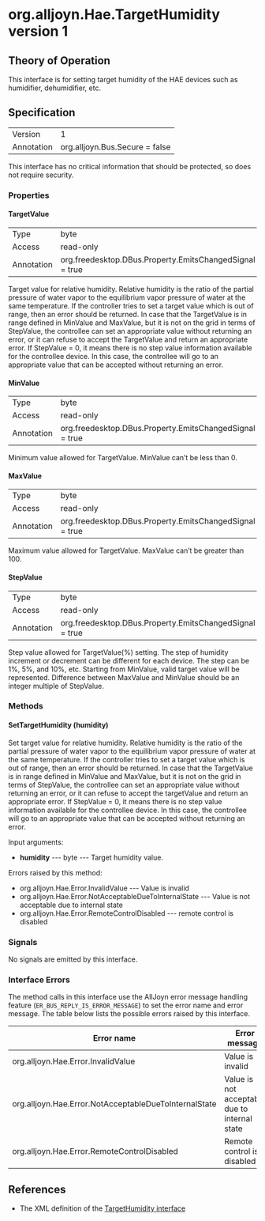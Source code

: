 # org.alljoyn.Hae.TargetHumidity version 1

## Theory of Operation
This interface is for setting target humidity of the HAE devices such as
humidifier, dehumidifier, etc.

## Specification

|            |                                                                |
|------------|----------------------------------------------------------------|
| Version    | 1                                                              |
| Annotation | org.alljoyn.Bus.Secure = false                                 |

This interface has no critical information that should be protected, so does not
require security.

### Properties

#### TargetValue

|            |                                                                |
|------------|----------------------------------------------------------------|
| Type       | byte                                                           |
| Access     | read-only                                                      |
| Annotation | org.freedesktop.DBus.Property.EmitsChangedSignal = true        |

Target value for relative humidity. Relative humidity is the ratio of the
partial pressure of water vapor to the equilibrium vapor pressure of water at
the same temperature. If the controller tries to set a target value which is
out of range, then an error should be returned. In case that the TargetValue is
in range defined in MinValue and MaxValue, but it is not on the grid in terms of
StepValue, the controllee can set an appropriate value without returning an
error, or it can refuse to accept the TargetValue and return an appropriate
error. If StepValue = 0, it means there is no step value information available
for the controllee device. In this case, the controllee will go to an
appropriate value that can be accepted without returning an error.

#### MinValue

|            |                                                                |
|------------|----------------------------------------------------------------|
| Type       | byte                                                           |
| Access     | read-only                                                      |
| Annotation | org.freedesktop.DBus.Property.EmitsChangedSignal = true        |

Minimum value allowed for TargetValue. MinValue can’t be less than 0.

#### MaxValue

|            |                                                                |
|------------|----------------------------------------------------------------|
| Type       | byte                                                           |
| Access     | read-only                                                      |
| Annotation | org.freedesktop.DBus.Property.EmitsChangedSignal = true        |

Maximum value allowed for TargetValue. MaxValue can’t be greater than 100.

#### StepValue

|            |                                                                |
|------------|----------------------------------------------------------------|
| Type       | byte                                                           |
| Access     | read-only                                                      |
| Annotation | org.freedesktop.DBus.Property.EmitsChangedSignal = true        |

Step value allowed for TargetValue(%) setting. The step of humidity increment or
decrement can be different for each device. The step can be 1%, 5%, and 10%, etc.
Starting from MinValue, valid target value will be represented. Difference
between MaxValue and MinValue should be an integer multiple of StepValue.

### Methods

#### SetTargetHumidity (humidity)

Set target value for relative humidity. Relative humidity is the ratio of the
partial pressure of water vapor to the equilibrium vapor pressure of water at
the same temperature. If the controller tries to set a target value which is out
of range, then an error should be returned. In case that the TargetValue is in
range defined in MinValue and MaxValue, but it is not on the grid in terms of
StepValue, the controllee can set an appropriate value without returning an
error, or it can refuse to accept the targetValue and return an appropriate
error. If StepValue = 0, it means there is no step value information available
for the controllee device. In this case, the controllee will go to an
appropriate value that can be accepted without returning an error.

Input arguments:

  * **humidity** --- byte --- Target humidity value.

Errors raised by this method:

  * org.alljoyn.Hae.Error.InvalidValue --- Value is invalid
  * org.alljoyn.Hae.Error.NotAcceptableDueToInternalState --- Value is not
  acceptable due to internal state
  * org.alljoyn.Hae.Error.RemoteControlDisabled --- remote control is disabled


### Signals

No signals are emitted by this interface.

### Interface Errors

The method calls in this interface use the AllJoyn error message handling
feature (`ER_BUS_REPLY_IS_ERROR_MESSAGE`) to set the error name and error
message. The table below lists the possible errors raised by this interface.

| Error name                                            | Error message                                 |
|-------------------------------------------------------|-----------------------------------------------|
| org.alljoyn.Hae.Error.InvalidValue                    | Value is invalid                              |
| org.alljoyn.Hae.Error.NotAcceptableDueToInternalState | Value is not acceptable due to internal state |
| org.alljoyn.Hae.Error.RemoteControlDisabled           | Remote control is disabled                    |

## References

  * The XML definition of the [TargetHumidity interface](TargetHumidity-v1.xml)
